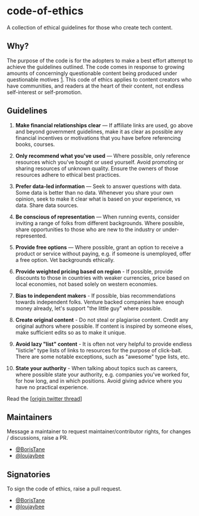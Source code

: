 # code-of-ethics

A collection of ethical guidelines for those who create tech content. 

## Why? 

The purpose of the code is for the adopters to make a best effort attempt to achieve the guidelines outlined. The code comes in response to growing amounts of concerningly questionable content being produced under questionable motives [1](https://twitter.com/bweston26918/status/1486082262642958337?s=20l). This code of ethics applies to content creators who have communities, and readers at the heart of their content, not endless self-interest or self-promotion. 

## Guidelines

1. **Make financial relationships clear** — If affiliate links are used, go above and beyond government guidelines, make it as clear as possible any financial incentives or motivations that you have before referencing books, courses.

1. **Only recommend what you've used** — Where possible, only reference resources which you've bought or used yourself. Avoid promoting or sharing resources of unknown quality. Ensure the owners of those resources adhere to ethical best practices. 

1. **Prefer data-led information** — Seek to answer questions with data. Some data is better than no data. Whenever you share your own opinion, seek to make it clear what is based on your experience, vs data. Share data sources. 

1. **Be conscious of representation** — When running events, consider inviting a range of folks from different backgrounds. Where possible, share opportunities to those who are new to the industry or under-represented. 

1. **Provide free options** — Where possible, grant an option to receive a product or service without paying, e.g. if someone is unemployed, offer a free option. Vet backgrounds ethically. 

1. **Provide weighted pricing based on region** - If possible, provide discounts to those in countries with weaker currencies, price based on local economies, not based solely on western economies. 

1. **Bias to independent makers** - If possible, bias recommendations towards independent folks. Venture backed companies have enough money already, let's support "the little guy" where possible. 

1. **Create original content** - Do not steal or plagiarise content. Credit any original authors where possible. If content is inspired by someone elses, make sufficient edits so as to make it unique. 

1. **Avoid lazy "list" content** - It is often not very helpful to provide endless "listicle" type lists of links to resources for the purpose of click-bait. There are some notable exceptions, such as "awesome" type lists, etc. 

1. **State your authority** - When talking about topics such as careers, where possible state your authority, e.g. companies you've worked for, for how long, and in which positions. Avoid giving advice where you have no practical experience. 

Read the [[origin twitter thread](https://twitter.com/loujaybee/status/1479554118184312833?s=20l)]

## Maintainers

Message a maintainer to request maintainer/contributor rights, for changes / discussions, raise a PR. 

- [@BorisTane](https://twitter.com/BorisTane)
- [@loujaybee](https://twitter.com/loujaybee)

## Signatories

To sign the code of ethics, raise a pull request. 

- [@BorisTane](https://twitter.com/BorisTane)
- [@loujaybee](https://twitter.com/loujaybee)
